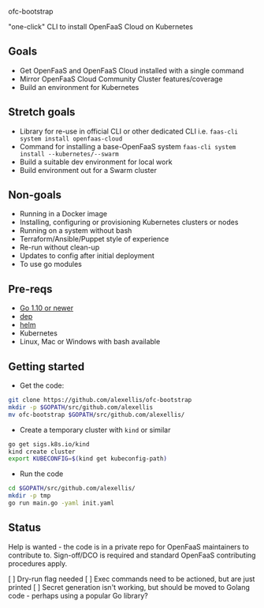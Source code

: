 ofc-bootstrap

"one-click" CLI to install OpenFaaS Cloud on Kubernetes

## Goals

* Get OpenFaaS and OpenFaaS Cloud installed with a single command
* Mirror OpenFaaS Cloud Community Cluster features/coverage
* Build an environment for Kubernetes

## Stretch goals

* Library for re-use in official CLI or other dedicated CLI i.e. `faas-cli system install openfaas-cloud`
* Command for installing a base-OpenFaaS system `faas-cli system install --kubernetes/--swarm` 
* Build a suitable dev environment for local work
* Build environment out for a Swarm cluster

## Non-goals

* Running in a Docker image
* Installing, configuring or provisioning Kubernetes clusters or nodes
* Running on a system without bash
* Terraform/Ansible/Puppet style of experience
* Re-run without clean-up
* Updates to config after initial deployment
* To use go modules

## Pre-reqs

* [Go 1.10 or newer](https://golang.org/dl/)
* [dep](https://github.com/golang/dep)
* [helm](https://docs.helm.sh/using_helm/#installing-helm)
* Kubernetes
* Linux, Mac or Windows with bash available

## Getting started

* Get the code:

```bash
git clone https://github.com/alexellis/ofc-bootstrap
mkdir -p $GOPATH/src/github.com/alexellis
mv ofc-bootstrap $GOPATH/src/github.com/alexellis/
```

* Create a temporary cluster with `kind` or similar

```bash
go get sigs.k8s.io/kind
kind create cluster
export KUBECONFIG=$(kind get kubeconfig-path)
```

* Run the code

```bash
cd $GOPATH/src/github.com/alexellis/
mkdir -p tmp
go run main.go -yaml init.yaml
```

## Status

Help is wanted - the code is in a private repo for OpenFaaS maintainers to contribute to. Sign-off/DCO is required and standard OpenFaaS contributing procedures apply.

[ ] Dry-run flag needed
[ ] Exec commands need to be actioned, but are just printed
[ ] Secret generation isn't working, but should be moved to Golang code - perhaps using a popular Go library?

